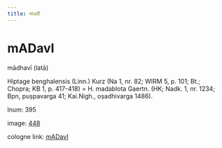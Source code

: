 ```yaml
---
title: माधवी
---
```


# mADavI

mādhavī  (latā) <div n="P" />Hiptage benghalensis (Linn.) Kurz (Na 1, nr. 82; WIRM 5, p. 101; Bt.; <div n="lb" />Chopra; KB 1, p. 417-418) = H. madablota Gaertn. (HK; Nadk. 1, nr. 1234; <div n="lb" />Bpn, puṣpavarga 41; Kai.Nigh., oṣadhivarga 1486).

lnum: 395

image: [448](https://www.sanskrit-lexicon.uni-koeln.de/scans/csl-apidev/servepdf.php?dict=snp&page=448)

cologne link: [mADavI](https://sanskrit-lexicon.uni-koeln.de/scans/csl-apidev/getword.php?dict=snp&key=mADavI)

